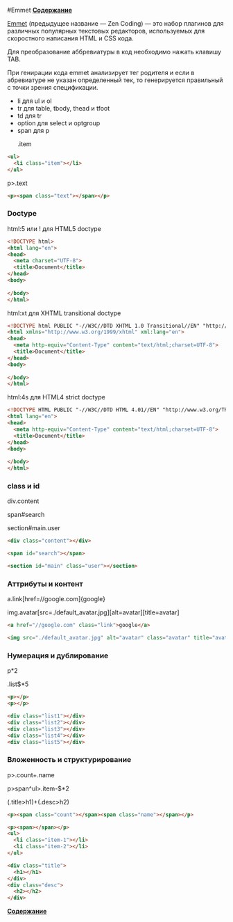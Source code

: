 #Emmet
**[Содержание](https://github.com/EvgeniyPolovniy/fron_end_book)**

[Emmet](http://docs.emmet.io) (предыдущее название — Zen Coding) — это набор плагинов для различных популярных текстовых редакторов, используемых для скоростного написания HTML и CSS кода.

Для преобразование аббревиатуры в код необходимо нажать клавишу TAB.

При генирации кода emmet анализирует тег родителя и если в абревиатуре не указан определенный тек, то генерируется правильный с точки зрения спецификации.

- li для ul и ol
- tr для table, tbody, thead и tfoot
- td для tr
- option для select и optgroup
- span для p

<ul>
  .item
</ul>

```html
<ul>
  <li class="item"></li>
</ul>
```

p>.text

```html
<p><span class="text"></span></p>
```

### Doctype

html:5 или ! для HTML5 doctype

```html
<!DOCTYPE html>
<html lang="en">
<head>
  <meta charset="UTF-8">
  <title>Document</title>
</head>
<body>
  
</body>
</html>
```

html:xt для XHTML transitional doctype

```html
<!DOCTYPE html PUBLIC "-//W3C//DTD XHTML 1.0 Transitional//EN" "http://www.w3.org/TR/xhtml1/DTD/xhtml1-transitional.dtd">
<html xmlns="http://www.w3.org/1999/xhtml" xml:lang="en">
<head>
  <meta http-equiv="Content-Type" content="text/html;charset=UTF-8">
  <title>Document</title>
</head>
<body>
  
</body>
</html>
```

html:4s для HTML4 strict doctype

```html
<!DOCTYPE HTML PUBLIC "-//W3C//DTD HTML 4.01//EN" "http://www.w3.org/TR/html4/strict.dtd">
<html lang="en">
<head>
  <meta http-equiv="Content-Type" content="text/html;charset=UTF-8">
  <title>Document</title>
</head>
<body>
  
</body>
</html>
```

### class и id

div.content

span#search

section#main.user

```html
<div class="content"></div>

<span id="search"></span>

<section id="main" class="user"></section>
```

### Аттрибуты и контент

a.link[href=//google.com]{google}

img.avatar[src=./default_avatar.jpg][alt=avatar][title=avatar]

```html
<a href="//google.com" class="link">google</a>

<img src="./default_avatar.jpg" alt="avatar" class="avatar" title="avatar">
```

### Нумерация и дублирование

p*2

.list$*5

```html
<p></p>
<p></p>

<div class="list1"></div>
<div class="list2"></div>
<div class="list3"></div>
<div class="list4"></div>
<div class="list5"></div>
```

### Вложенность и структурирование

p>.count+.name

p>span^ul>.item-$*2

(.title>h1)+(.desc>h2)

```html
<p><span class="count"></span><span class="name"></span></p>

<p><span></span></p>
<ul>
  <li class="item-1"></li>
  <li class="item-2"></li>
</ul>

<div class="title">
  <h1></h1>
</div>
<div class="desc">
  <h2></h2>
</div>
```

**[Содержание](https://github.com/EvgeniyPolovniy/fron_end_book)**
